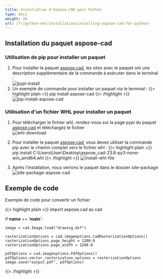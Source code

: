 ```yaml
---
title: Installation d'Aspose.CAD pour Python
type: docs
weight: 20
url: /fr/python-net/installation/installing-aspose-cad-for-python/
---
```


## **Installation du paquet aspose-cad**

### Utilisation de pip pour installer un paquet

1. Pour installer le paquet [aspose.cad](https://pypi.org/project/aspose-cad/), les sites avec le paquet ont une description supplémentaire de la commande à exécuter dans le terminal :<br/>
![pypi-install](/_assets/python-net/install/pypi-aspose-cad.png)
1. Un exemple de commande pour installer un paquet via le terminal :
{{< highlight plain >}}
pip install aspose-cad
{{< /highlight >}}
![pip-install-aspose-cad](/_assets/python-net/install/pip-install-aspose.png)

### Utilisation d'un fichier WHL pour installer un paquet

1. Pour télécharger le fichier whl, rendez-vous sur la page pypi du paquet [aspose.cad](https://pypi.org/project/aspose-cad/#files) et téléchargez le fichier<br/>
![whl-download](/_assets/python-net/install/download-whl-file.png)<br/>
1. Pour installer le paquet [aspose.cad](https://pypi.org/project/aspose-cad/), vous devez utiliser la commande pip avec le chemin complet vers le fichier whl :
{{< highlight plain >}}
pip install C:\Users\User\Desktop\aspose_cad-23.6-py3-none-win_amd64.whl
{{< /highlight >}}
![install-whl-file](/_assets/python-net/install/install-whl-file-terminal.png)

1. Après l'installation, nous verrons le paquet dans le dossier site-package<br/>
![site-package-aspose-cad](/_assets/python-net/install/site-package-aspose.png)

## Exemple de code
Exemple de code pour convertir un fichier

{{< highlight plain >}}
import aspose.cad as cad

if __name__ == '__main__':
    
    image = cad.Image.load("drawing.dxf")

    rasterizationOptions = cad.imageoptions.CadRasterizationOptions()
    rasterizationOptions.page_height = 1200.0
    rasterizationOptions.page_width = 1200.0
    
    pdfOptions = cad.imageoptions.PdfOptions()
    pdfOptions.vector_rasterization_options = rasterizationOptions
    image.save("output.pdf", pdfOptions)
{{< /highlight >}}
